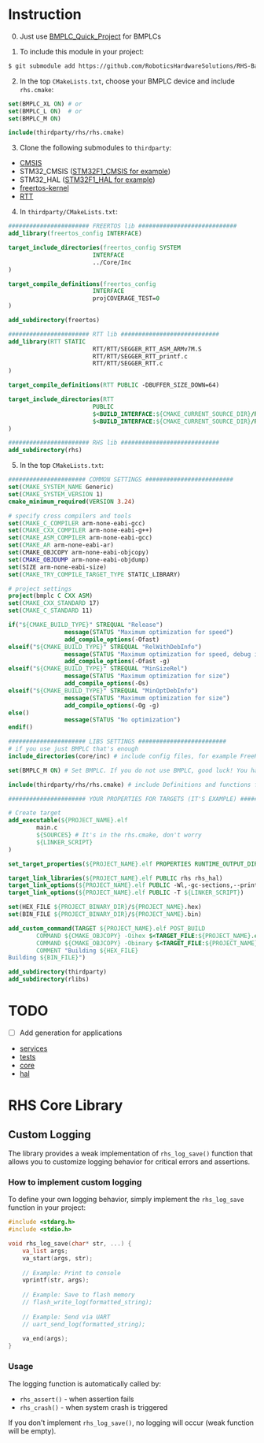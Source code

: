 # Instruction

0. Just use [BMPLC_Quick_Project](https://github.com/RoboticsHardwareSolutions/BMPLC_Quick_Project.git) for BMPLCs

1. To include this module in your project:

```sh
$ git submodule add https://github.com/RoboticsHardwareSolutions/RHS-BareMetalCore.git thirdparty/rhs
```

2. In the top `CMakeLists.txt`, choose your BMPLC device and include `rhs.cmake`:
        
```cmake
set(BMPLC_XL ON) # or
set(BMPLC_L ON)  # or
set(BMPLC_M ON)

include(thirdparty/rhs/rhs.cmake)
```


3. Clone the following submodules to `thirdparty`:
- [CMSIS](https://github.com/ARM-software/CMSIS_5)
- STM32_CMSIS ([STM32F1_CMSIS for example](https://github.com/STMicroelectronics/cmsis-device-f1))
- STM32_HAL ([STM32F1_HAL for example](https://github.com/STMicroelectronics/stm32f1xx-hal-driver))
- [freertos-kernel](https://github.com/FreeRTOS/FreeRTOS-Kernel.git)
- [RTT](https://github.com/SEGGERMicro/RTT.git)

4. In `thirdparty/CMakeLists.txt`:
```cmake
####################### FREERTOS lib ############################
add_library(freertos_config INTERFACE)

target_include_directories(freertos_config SYSTEM
                        INTERFACE
                        ../Core/Inc
)

target_compile_definitions(freertos_config
                        INTERFACE
                        projCOVERAGE_TEST=0
)

add_subdirectory(freertos)

####################### RTT lib ############################
add_library(RTT STATIC
                        RTT/RTT/SEGGER_RTT_ASM_ARMv7M.S
                        RTT/RTT/SEGGER_RTT_printf.c
                        RTT/RTT/SEGGER_RTT.c
)

target_compile_definitions(RTT PUBLIC -DBUFFER_SIZE_DOWN=64)

target_include_directories(RTT
                        PUBLIC
                        $<BUILD_INTERFACE:${CMAKE_CURRENT_SOURCE_DIR}/RTT/RTT>
                        $<BUILD_INTERFACE:${CMAKE_CURRENT_SOURCE_DIR}/RTT/Config>
)

####################### RHS lib ############################
add_subdirectory(rhs)
```

5. In the top `CMakeLists.txt`:

```cmake
###################### COMMON SETTINGS #########################
set(CMAKE_SYSTEM_NAME Generic)
set(CMAKE_SYSTEM_VERSION 1)
cmake_minimum_required(VERSION 3.24)

# specify cross compilers and tools
set(CMAKE_C_COMPILER arm-none-eabi-gcc)
set(CMAKE_CXX_COMPILER arm-none-eabi-g++)
set(CMAKE_ASM_COMPILER arm-none-eabi-gcc)
set(CMAKE_AR arm-none-eabi-ar)
set(CMAKE_OBJCOPY arm-none-eabi-objcopy)
set(CMAKE_OBJDUMP arm-none-eabi-objdump)
set(SIZE arm-none-eabi-size)
set(CMAKE_TRY_COMPILE_TARGET_TYPE STATIC_LIBRARY)

# project settings
project(bmplc C CXX ASM)
set(CMAKE_CXX_STANDARD 17)
set(CMAKE_C_STANDARD 11)

if("${CMAKE_BUILD_TYPE}" STREQUAL "Release")
                message(STATUS "Maximum optimization for speed")
                add_compile_options(-Ofast)
elseif("${CMAKE_BUILD_TYPE}" STREQUAL "RelWithDebInfo")
                message(STATUS "Maximum optimization for speed, debug info included")
                add_compile_options(-Ofast -g)
elseif("${CMAKE_BUILD_TYPE}" STREQUAL "MinSizeRel")
                message(STATUS "Maximum optimization for size")
                add_compile_options(-Os)
elseif("${CMAKE_BUILD_TYPE}" STREQUAL "MinOptDebInfo")
                message(STATUS "Maximum optimization for size")
                add_compile_options(-Og -g)
else()
                message(STATUS "No optimization")
endif()

###################### LIBS SETTINGS #########################
# if you use just BMPLC that's enough
include_directories(core/inc) # include config files, for example FreeRTOSConfig.h

set(BMPLC_M ON) # Set BMPLC. If you do not use BMPLC, good luck! You have to include header files for HAL config

include(thirdparty/rhs/rhs.cmake) # include Definitions and functions for RHS

###################### YOUR PROPERTIES FOR TARGETS (IT'S EXAMPLE) #########################

# Create target
add_executable(${PROJECT_NAME}.elf
        main.c
        ${SOURCES} # It's in the rhs.cmake, don't worry
        ${LINKER_SCRIPT}
)

set_target_properties(${PROJECT_NAME}.elf PROPERTIES RUNTIME_OUTPUT_DIRECTORY "${CMAKE_BINARY_DIR}")

target_link_libraries(${PROJECT_NAME}.elf PUBLIC rhs rhs_hal)
target_link_options(${PROJECT_NAME}.elf PUBLIC -Wl,-gc-sections,--print-memory-usage,-Map=${PROJECT_BINARY_DIR}/${PROJECT_NAME}.map)
target_link_options(${PROJECT_NAME}.elf PUBLIC -T ${LINKER_SCRIPT})

set(HEX_FILE ${PROJECT_BINARY_DIR}/${PROJECT_NAME}.hex)
set(BIN_FILE ${PROJECT_BINARY_DIR}/${PROJECT_NAME}.bin)

add_custom_command(TARGET ${PROJECT_NAME}.elf POST_BUILD
        COMMAND ${CMAKE_OBJCOPY} -Oihex $<TARGET_FILE:${PROJECT_NAME}.elf> ${HEX_FILE}
        COMMAND ${CMAKE_OBJCOPY} -Obinary $<TARGET_FILE:${PROJECT_NAME}.elf> ${BIN_FILE}
        COMMENT "Building ${HEX_FILE}
Building ${BIN_FILE}")

add_subdirectory(thirdparty)
add_subdirectory(rlibs)
```


# TODO

- [ ] Add generation for applications
- [services](applications/services/README.md)
- [tests](applications/tests/README.md)
- [core](core/README.md)
- [hal](hal/README.md)

# RHS Core Library

## Custom Logging

The library provides a weak implementation of `rhs_log_save()` function that allows you to customize logging behavior for critical errors and assertions.

### How to implement custom logging

To define your own logging behavior, simply implement the `rhs_log_save` function in your project:

```c
#include <stdarg.h>
#include <stdio.h>

void rhs_log_save(char* str, ...) {
    va_list args;
    va_start(args, str);
    
    // Example: Print to console
    vprintf(str, args);
    
    // Example: Save to flash memory
    // flash_write_log(formatted_string);
    
    // Example: Send via UART
    // uart_send_log(formatted_string);
    
    va_end(args);
}
```

### Usage

The logging function is automatically called by:
- `rhs_assert()` - when assertion fails
- `rhs_crash()` - when system crash is triggered

If you don't implement `rhs_log_save()`, no logging will occur (weak function will be empty).
